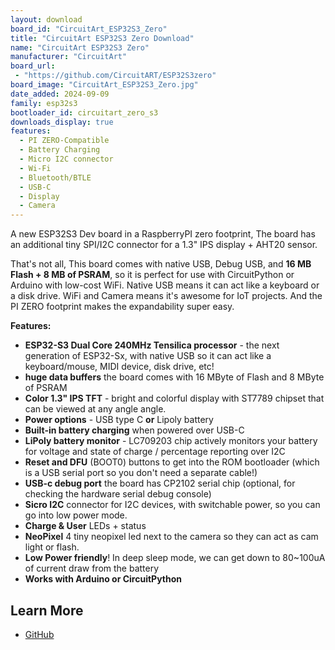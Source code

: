 ```yaml
---
layout: download
board_id: "CircuitArt_ESP32S3_Zero"
title: "CircuitArt ESP32S3 Zero Download"
name: "CircuitArt ESP32S3 Zero"
manufacturer: "CircuitArt"
board_url:
 - "https://github.com/CircuitART/ESP32S3zero"
board_image: "CircuitArt_ESP32S3_Zero.jpg"
date_added: 2024-09-09
family: esp32s3
bootloader_id: circuitart_zero_s3
downloads_display: true
features:
  - PI ZERO-Compatible
  - Battery Charging
  - Micro I2C connector
  - Wi-Fi
  - Bluetooth/BTLE
  - USB-C
  - Display
  - Camera
---
```


A new ESP32S3 Dev board in a RaspberryPI zero footprint, The board has an additional tiny SPI/I2C connector for a 1.3" IPS display + AHT20 sensor.

That's not all, This board comes with native USB, Debug USB, and **16 MB Flash + 8 MB of PSRAM**, so it is perfect for use with CircuitPython or Arduino with low-cost WiFi. Native USB means it can act like a keyboard or a disk drive. WiFi and Camera means it's awesome for IoT projects. And the PI ZERO footprint makes the expandability super easy.

**Features:**

- **ESP32-S3 Dual Core 240MHz Tensilica processor** - the next generation of ESP32-Sx, with native USB so it can act like a keyboard/mouse, MIDI device, disk drive, etc!
- **huge data buffers** the board comes with 16 MByte of Flash and 8 MByte of PSRAM
- **Color 1.3" IPS TFT** - bright and colorful display with ST7789 chipset that can be viewed at any angle angle.
- **Power options** - USB type C **or** Lipoly battery
- **Built-in battery charging** when powered over USB-C
- **LiPoly battery monitor** - LC709203 chip actively monitors your battery for voltage and state of charge / percentage reporting over I2C
- **Reset and DFU** (BOOT0) buttons to get into the ROM bootloader (which is a USB serial port so you don't need a separate cable!)
- **USB-c debug port** the board has CP2102 serial chip (optional, for checking the hardware serial debug console)
- **Sicro I2C** connector for I2C devices, with switchable power, so you can go into low power mode.
- **Charge & User** LEDs + status
- **NeoPixel** 4 tiny neopixel led next to the camera so they  can act as cam light or flash.
- **Low Power friendly**! In deep sleep mode, we can get down to 80~100uA of current draw from the battery
- **Works with Arduino or CircuitPython**

## Learn More

* [GitHub](https://github.com/CircuitART/ESP32S3zero)
